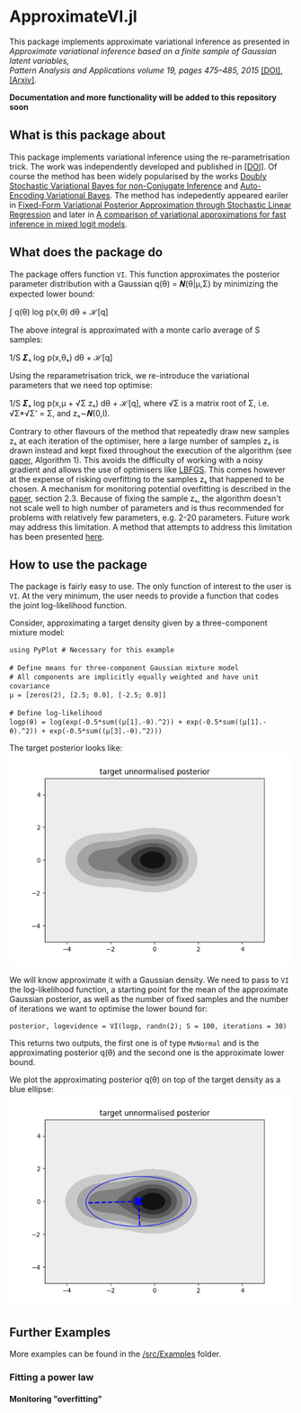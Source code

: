 # ApproximateVI.jl

This package implements approximate variational inference as presented in  
*Approximate variational inference based on a finite sample of Gaussian latent variables,  
Pattern Analysis and Applications volume 19, pages 475–485, 2015* [[DOI]](https://doi.org/10.1007/s10044-015-0496-9), [[Arxiv]](https://arxiv.org/pdf/1906.04507.pdf).

**Documentation and more functionality will be added to this repository soon**


## What is this package about

This package implements variational inference using the re-parametrisation trick.
The work was independently developed and published in [[DOI]](https://doi.org/10.1007/s10044-015-0496-9). 
Of course the method has been widely popularised by the works [Doubly Stochastic Variational Bayes for non-Conjugate Inference](http://proceedings.mlr.press/v32/titsias14.pdf) and [Auto-Encoding Variational Bayes](https://arxiv.org/abs/1312.6114).
The method has indepedently appeared eariler in [Fixed-Form Variational Posterior Approximation through Stochastic Linear Regression](https://arxiv.org/abs/1206.6679) and later in [A comparison of variational approximations for fast inference in mixed logit models](https://link.springer.com/article/10.1007%2Fs00180-015-0638-y).


## What does the package do

The package offers function `VI`. This function approximates the posterior parameter distribution
with a Gaussian q(θ) = 𝜨(θ|μ,Σ) by minimizing the expected lower bound:

∫ q(θ) log p(x,θ) dθ + ℋ[q]

The above integral is approximated with a monte carlo average of S samples:

1/S 𝜮ₛ log p(x,θₛ) dθ + ℋ[q]

Using the reparametrisation trick, we re-introduce the variational parameters that we need top optimise:

1/S 𝜮ₛ log p(x,μ + √Σ zₛ) dθ + ℋ[q], where √Σ is a matrix root of Σ, i.e. √Σ*√Σ' = Σ, and zₛ∼𝜨(0,I).

Contrary to other flavours of the method that repeatedly draw new samples zₛ at each iteration of the optimiser, here a large number of samples zₛ is drawn
instead and kept fixed throughout the execution of the algorithm (see [paper](https://arxiv.org/pdf/1906.04507.pdf), Algorithm 1).
This avoids the difficulty of working with a noisy gradient and allows the use of optimisers like [LBFGS](https://en.wikipedia.org/wiki/Limited-memory_BFGS). This comes however at the expense of risking overfitting to the samples zₛ that happened to be chosen. A mechanism for monitoring potential overfitting is described in the [paper](https://arxiv.org/pdf/1906.04507.pdf), section 2.3. Because of fixing the sample zₛ, the algorithm doesn't not scale well to high number of parameters and is thus recommended for problems with relatively few parameters, e.g. 2-20 parameters. Future work may address this limitation. A method that attempts to address this limitation has been presented [here](https://arxiv.org/abs/1901.04791). 

## How to use the package

The package is fairly easy to use. The only function of interest to the user is `VI`. At the very minimum, the user needs to provide a function that codes the joint log-likelihood function.

Consider, approximating a target density given by a three-component mixture model:

```
using PyPlot # Necessary for this example

# Define means for three-component Gaussian mixture model
# All components are implicitly equally weighted and have unit covariance
μ = [zeros(2), [2.5; 0.0], [-2.5; 0.0]]

# Define log-likelihood
logp(θ) = log(exp(-0.5*sum((μ[1].-θ).^2)) + exp(-0.5*sum((μ[1].-θ).^2)) + exp(-0.5*sum((μ[3].-θ).^2)))
```

The target posterior looks like:
![image](docs/images/examplemixturemodel.png)

We will know approximate it with a Gaussian density. We need to pass to ```VI``` the log-likelihood function, a starting point for the mean of the approximate Gaussian posterior, as well as the number of fixed samples and the number of iterations we want to optimise the lower bound for:

```
posterior, logevidence = VI(logp, randn(2); S = 100, iterations = 30)
```

This returns two outputs, the first one is of type ```MvNormal``` and is the approximating posterior  q(θ) and the second one is the approximate lower bound.

We plot the approximating posterior q(θ) on top of the target density as a blue ellipse:
![image](docs/images/examplemixturemodel_ellipse.png)


## Further Examples
More examples can be found in the [/src/Examples](/src/Examples) folder.

### Fitting a power law

#### Monitoring "overfitting"

